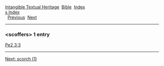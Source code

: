 [Intangible Textual Heritage](../../index)  [Bible](../index) 
[Index](index)   
[s Index](_s_)  
  [Previous](c09863)  [Next](c09865) 

------------------------------------------------------------------------

### &lt;scoffers&gt; 1 entry

[Pe2 3:3](../kjv/pe2003.htm#003)  

------------------------------------------------------------------------

[Next: scorch (1)](c09865)
